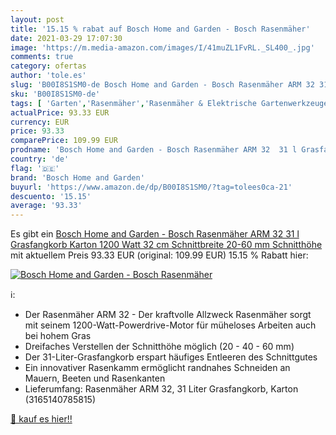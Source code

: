 ```yaml
---
layout: post
title: '15.15 % rabat auf Bosch Home and Garden - Bosch Rasenmäher'
date: 2021-03-29 17:07:30
image: 'https://m.media-amazon.com/images/I/41muZL1FvRL._SL400_.jpg'
comments: true
category: ofertas
author: 'tole.es'
slug: 'B00I8S1SM0-de Bosch Home and Garden - Bosch Rasenmäher ARM 32 31 l...'
sku: 'B00I8S1SM0-de'
tags: [ 'Garten','Rasenmäher','Rasenmäher & Elektrische Gartenwerkzeuge','Rasenmäher & Rasenmähertraktoren','Sichelmäher','bosch home and garden', ]
actualPrice: 93.33 EUR
currency: EUR
price: 93.33
comparePrice: 109.99 EUR
prodname: 'Bosch Home and Garden - Bosch Rasenmäher ARM 32  31 l Grasfangkorb  Karton  1200 Watt  32 cm Schnittbreite  20-60 mm Schnitthöhe '
country: 'de'
flag: '🇩🇪'
brand: 'Bosch Home and Garden'
buyurl: 'https://www.amazon.de/dp/B00I8S1SM0/?tag=tolees0ca-21'
descuento: '15.15'
average: '93.33'
---
```


Es gibt ein [Bosch Home and Garden - Bosch Rasenmäher ARM 32  31 l Grasfangkorb  Karton  1200 Watt  32 cm Schnittbreite  20-60 mm Schnitthöhe ](https://www.amazon.de/dp/B00I8S1SM0/?tag=tolees0ca-21) mit aktuellem Preis 93.33 EUR (original: 109.99 EUR) 15.15 % Rabatt hier:

[![Bosch Home and Garden - Bosch Rasenmäher](https://m.media-amazon.com/images/I/41muZL1FvRL._SL400_.jpg)](https://www.amazon.de/dp/B00I8S1SM0/?tag=tolees0ca-21)

ℹ️:

- Der Rasenmäher ARM 32 - Der kraftvolle Allzweck Rasenmäher sorgt mit seinem 1200-Watt-Powerdrive-Motor für müheloses Arbeiten auch bei hohem Gras
- Dreifaches Verstellen der Schnitthöhe möglich (20 - 40 - 60 mm)
- Der 31-Liter-Grasfangkorb erspart häufiges Entleeren des Schnittgutes
- Ein innovativer Rasenkamm ermöglicht randnahes Schneiden an Mauern, Beeten und Rasenkanten
- Lieferumfang: Rasenmäher ARM 32, 31 Liter Grasfangkorb, Karton (3165140785815)

[🛒 kauf es hier!!](https://www.amazon.de/dp/B00I8S1SM0/?tag=tolees0ca-21)
